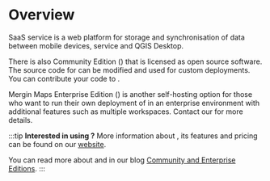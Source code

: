 # Overview

SaaS <MainPlatformName /> service is a web platform for storage and synchronisation of data between mobile devices, <MainPlatformNameLink /> service and QGIS Desktop. 

There is also <MainPlatformName /> Community Edition (<CommunityPlatformNameLink />) that is licensed as open source software. The source code for <CommunityPlatformName /> can be modified and used for custom deployments. You can contribute your code to <GitHubRepo id="MerginMaps/server" />.

Mergin Maps Enterprise Edition (<EnterprisePlatformNameLink />) is another self-hosting option for those who want to run their own deployment of <MainPlatformNameLink /> in an enterprise environment with additional features such as multiple workspaces. Contact our <MerginMapsEmail id="sales" desc="sales team" /> for more details.

:::tip
**Interested in using <EnterprisePlatformName />?** More information about <EnterprisePlatformName />, its features and pricing can be found on our [website](https://merginmaps.com/pricing-for-ce-and-ee). 

You can read more about <CommunityPlatformName /> and <EnterprisePlatformName /> in our blog [<MainPlatformName /> Community and Enterprise Editions](https://merginmaps.com/blog/introducing-mergin-maps-community-and-enterprise-editions).
:::

